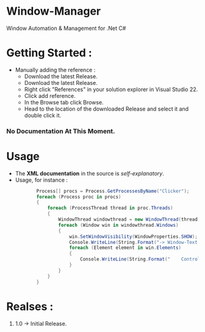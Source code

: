 # Window-Manager
Window Automation &amp; Management for .Net C#

# Getting Started :
  * Manually adding the reference :
    * Download the latest Release.
    * Download the latest Release.
    * Right click "References" in your solution explorer in Visual Studio 22.
    * Click add reference.
    * In the Browse tab click Browse.
    * Head to the location of the downloaded Release and select it and double click it.

### No Documentation At This Moment.

# Usage
   
   * The **XML documentation** in the source is *self-explanatory*.
   * Usage, for instance :
 ```cs
            Process[] procs = Process.GetProcessesByName("Clicker");
            foreach (Process proc in procs)
            {
                foreach (ProcessThread thread in proc.Threads)
                {
                    WindowThread windowthread = new WindowThread(thread);
                    foreach (Window win in windowthread.Windows)
                    {
                        win.SetWindowVisibility(WindowProperties.SHOW);
                        Console.WriteLine(String.Format("-> Window-Text : {0}", win.Text));
                        foreach (Element element in win.Elements)
                        {
                            Console.WriteLine(String.Format("    Control-Text : {0}", element.Text));
                        }
                    }
                }
            }
 ```
   
# Realses : 
  1. 1.0 -> Initial Release.
